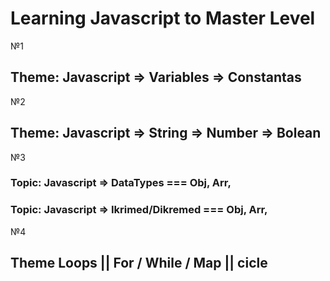 # Learning Javascript to Master Level

№1

## Theme: Javascript => Variables => Constantas

№2

## Theme: Javascript => String => Number => Bolean

№3

### Topic: Javascript => DataTypes === Obj, Arr,

### Topic: Javascript => Ikrimed/Dikremed === Obj, Arr,

<!-- Confirm is bolean Alert() -->
№4 

## Theme Loops  ||  For / While / Map  || cicle
